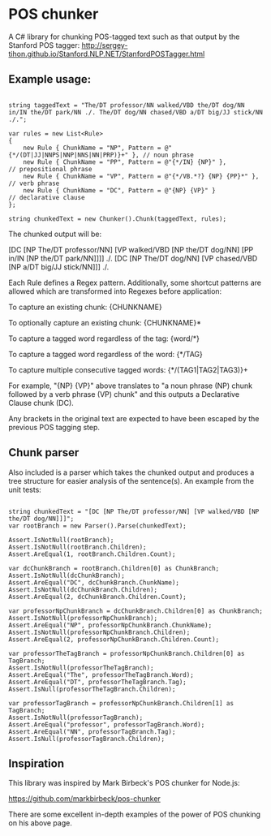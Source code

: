 # POS chunker

A C# library for chunking POS-tagged text such as that output by the Stanford POS tagger: http://sergey-tihon.github.io/Stanford.NLP.NET/StanfordPOSTagger.html

## Example usage:

```

string taggedText = "The/DT professor/NN walked/VBD the/DT dog/NN in/IN the/DT park/NN ./. The/DT dog/NN chased/VBD a/DT big/JJ stick/NN ./.";

var rules = new List<Rule>
{
    new Rule { ChunkName = "NP", Pattern = @"{*/(DT|JJ|NNPS|NNP|NNS|NN|PRP)}+" }, // noun phrase
    new Rule { ChunkName = "PP", Pattern = @"{*/IN} {NP}" },                      // prepositional phrase
    new Rule { ChunkName = "VP", Pattern = @"{*/VB.*?} {NP} {PP}*" },             // verb phrase
    new Rule { ChunkName = "DC", Pattern = @"{NP} {VP}" }                         // declarative clause
};

string chunkedText = new Chunker().Chunk(taggedText, rules);

```

The chunked output will be:

[DC [NP The/DT professor/NN] [VP walked/VBD [NP the/DT dog/NN] [PP in/IN [NP the/DT park/NN]]]] ./. [DC [NP The/DT dog/NN] [VP chased/VBD [NP a/DT big/JJ stick/NN]]] ./.

Each Rule defines a Regex pattern. Additionally, some shortcut patterns are allowed which are transformed into Regexes before application:

To capture an existing chunk: {CHUNKNAME}

To optionally capture an existing chunk: {CHUNKNAME}*

To capture a tagged word regardless of the tag: {word/*}

To capture a tagged word regardless of the word: {*/TAG}

To capture multiple consecutive tagged words: {*/(TAG1|TAG2|TAG3)}+

For example, "{NP} {VP}" above translates to "a noun phrase (NP) chunk followed by a verb phrase (VP) chunk" and this outputs a Declarative Clause chunk (DC).

Any brackets in the original text are expected to have been escaped by the previous POS tagging step. 


## Chunk parser

Also included is a parser which takes the chunked output and produces a tree structure for easier analysis of the sentence(s). An example from the unit tests:

```

string chunkedText = "[DC [NP The/DT professor/NN] [VP walked/VBD [NP the/DT dog/NN]]]";
var rootBranch = new Parser().Parse(chunkedText);

Assert.IsNotNull(rootBranch);
Assert.IsNotNull(rootBranch.Children);
Assert.AreEqual(1, rootBranch.Children.Count);

var dcChunkBranch = rootBranch.Children[0] as ChunkBranch;
Assert.IsNotNull(dcChunkBranch);
Assert.AreEqual("DC", dcChunkBranch.ChunkName);
Assert.IsNotNull(dcChunkBranch.Children);
Assert.AreEqual(2, dcChunkBranch.Children.Count);

var professorNpChunkBranch = dcChunkBranch.Children[0] as ChunkBranch;
Assert.IsNotNull(professorNpChunkBranch);
Assert.AreEqual("NP", professorNpChunkBranch.ChunkName);
Assert.IsNotNull(professorNpChunkBranch.Children);
Assert.AreEqual(2, professorNpChunkBranch.Children.Count);

var professorTheTagBranch = professorNpChunkBranch.Children[0] as TagBranch;
Assert.IsNotNull(professorTheTagBranch);
Assert.AreEqual("The", professorTheTagBranch.Word);
Assert.AreEqual("DT", professorTheTagBranch.Tag);
Assert.IsNull(professorTheTagBranch.Children);

var professorTagBranch = professorNpChunkBranch.Children[1] as TagBranch;
Assert.IsNotNull(professorTagBranch);
Assert.AreEqual("professor", professorTagBranch.Word);
Assert.AreEqual("NN", professorTagBranch.Tag);
Assert.IsNull(professorTagBranch.Children);

```


## Inspiration

This library was inspired by Mark Birbeck's POS chunker for Node.js:

https://github.com/markbirbeck/pos-chunker

There are some excellent in-depth examples of the power of POS chunking on his above page.
